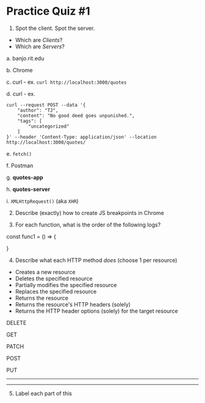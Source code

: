 # Practice Quiz #1

1) Spot the client. Spot the server.
- Which are *Clients*?
- Which are *Servers*?
  
a. banjo.rit.edu

b. Chrome

c. curl - ex. `curl http://localhost:3000/quotes`

d. curl - ex.

```
curl --request POST --data '{
    "author": "TJ",
    "content": "No good deed goes unpunished.",
    "tags": [
        "uncategorized"
    ]
}' --header 'Content-Type: application/json' --location http://localhost:3000/quotes/
```

e. `fetch()`

f. Postman

g. **quotes-app**

h. **quotes-server**

i. `XMLHttpRequest()` (aka `XHR`)


2) Describe (exactly) how to create JS breakpoints in Chrome

3) For each function, what is the order of the following logs?


const func1 = () => {
  

}



4) Describe what each HTTP method *does* (choose 1 per resource)

- Creates a new resource
- Deletes the specified resource
- Partially modifies the specified resource
- Replaces the specified resource
- Returns the resource
- Returns the resource's HTTP headers (solely)
- Returns the HTTP header options (solely) for the target resource


DELETE

GET

PATCH

POST

PUT

___

___


5) Label each part of this 
